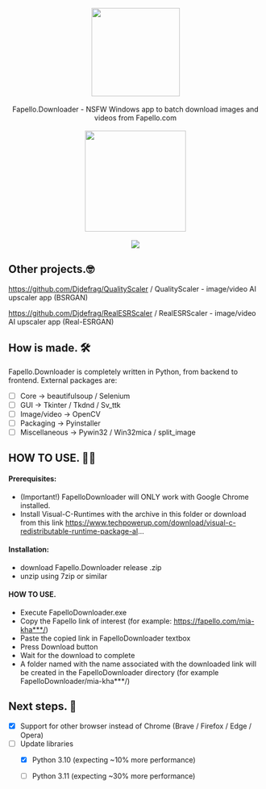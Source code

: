 <div align="center">
    <br>
    <img src="https://user-images.githubusercontent.com/32263112/205343453-e2f61261-3fb4-4d9b-8fe7-2be67fc0fcfb.png" width="175"> </a> 
    <br><br> Fapello.Downloader - NSFW Windows app to batch download images and videos from Fapello.com <br><br>
    <a href="https://jangystudio.itch.io/fapellodownloader">
         <img src="https://user-images.githubusercontent.com/86362423/162710522-c40c4f39-a6b9-48bc-84bc-1c6b78319f01.png" width="200">
    </a>
</div>

<br>

<div align="center">
    <img src="https://user-images.githubusercontent.com/32263112/207787817-7ae3f9fd-82c1-4135-8422-b9f01963f59b.png"> </a> 
</div>


## Other projects.🤓

https://github.com/Djdefrag/QualityScaler / QualityScaler - image/video AI upscaler app (BSRGAN)

https://github.com/Djdefrag/RealESRScaler / RealESRScaler - image/video AI upscaler app (Real-ESRGAN)


## How is made. 🛠

Fapello.Downloader is completely written in Python, from backend to frontend. External packages are:
- [ ] Core -> beautifulsoup / Selenium
- [ ] GUI -> Tkinter / Tkdnd / Sv_ttk
- [ ] Image/video -> OpenCV
- [ ] Packaging   -> Pyinstaller
- [ ] Miscellaneous -> Pywin32 / Win32mica / split_image

## HOW TO USE. 👨‍💻
#### Prerequisites: 
* (Important!) FapelloDownloader will ONLY work with Google Chrome installed.
* Install Visual-C-Runtimes with the archive in this folder or download from this link https://www.techpowerup.com/download/visual-c-redistributable-runtime-package-al...
  
#### Installation:
 * download Fapello.Downloader release .zip
 * unzip using 7zip or similar

#### HOW TO USE.
* Execute FapelloDownloader.exe
* Copy the Fapello link of interest (for example: https://fapello.com/mia-kha***/)
* Paste the copied link in FapelloDownloader textbox
* Press Download button
* Wait for the download to complete
* A folder named with the name associated with the downloaded link will be created in the FapelloDownloader directory (for example FapelloDownloader/mia-kha***/)

## Next steps. 🤫
- [x] Support for other browser instead of Chrome (Brave / Firefox / Edge / Opera)
- [ ] Update libraries 
    - [x] Python 3.10 (expecting ~10% more performance) 
    - [ ] Python 3.11 (expecting ~30% more performance)

